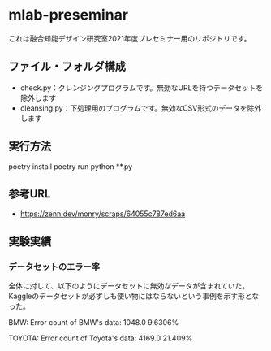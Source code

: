 # mlab-preseminar

これは融合知能デザイン研究室2021年度プレセミナー用のリポジトリです。

## ファイル・フォルダ構成

- check.py：クレンジングプログラムです。無効なURLを持つデータセットを除外します
- cleansing.py：下処理用のプログラムです。無効なCSV形式のデータを除外します

## 実行方法

poetry install
poetry run python **.py

## 参考URL

- https://zenn.dev/monry/scraps/64055c787ed6aa

## 実験実績

### データセットのエラー率

全体に対して、以下のようにデータセットに無効なデータが含まれていた。
Kaggleのデータセットが必ずしも使い物にはならないという事例を示す形となった。

BMW:
Error count of BMW's data: 1048.0 9.6306%

TOYOTA:
Error count of Toyota's data: 4169.0 21.409%
